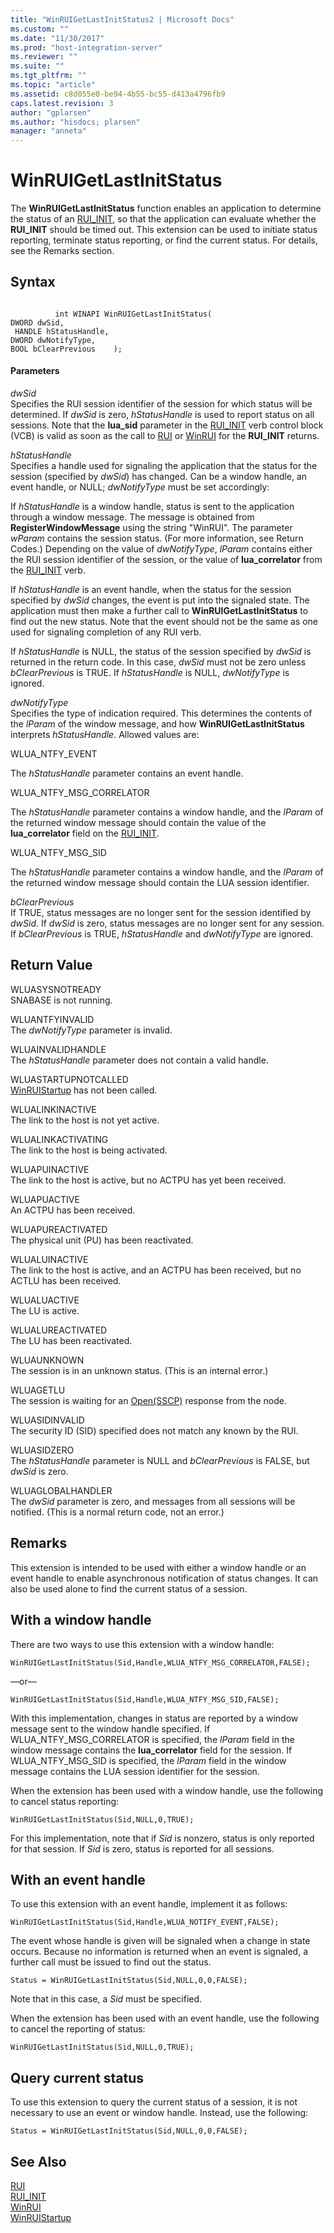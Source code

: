 ```yaml
---
title: "WinRUIGetLastInitStatus2 | Microsoft Docs"
ms.custom: ""
ms.date: "11/30/2017"
ms.prod: "host-integration-server"
ms.reviewer: ""
ms.suite: ""
ms.tgt_pltfrm: ""
ms.topic: "article"
ms.assetid: c8d055e0-be94-4b55-bc55-d413a4796fb9
caps.latest.revision: 3
author: "gplarsen"
ms.author: "hisdocs; plarsen"
manager: "anneta"
---
```

# WinRUIGetLastInitStatus
The **WinRUIGetLastInitStatus** function enables an application to determine the status of an [RUI_INIT](../core/rui-init1.md), so that the application can evaluate whether the **RUI_INIT** should be timed out. This extension can be used to initiate status reporting, terminate status reporting, or find the current status. For details, see the Remarks section.  
  
## Syntax  
  
```  
  
          int WINAPI WinRUIGetLastInitStatus(   
DWORD dwSid,             
 HANDLE hStatusHandle,    
DWORD dwNotifyType,      
BOOL bClearPrevious    );  
```  
  
#### Parameters  
 *dwSid*  
 Specifies the RUI session identifier of the session for which status will be determined. If *dwSid* is zero, *hStatusHandle* is used to report status on all sessions. Note that the **lua_sid** parameter in the [RUI_INIT](../core/rui-init1.md) verb control block (VCB) is valid as soon as the call to [RUI](../core/rui2.md) or [WinRUI](../core/winrui1.md) for the **RUI_INIT** returns.  
  
 *hStatusHandle*  
 Specifies a handle used for signaling the application that the status for the session (specified by *dwSid*) has changed. Can be a window handle, an event handle, or NULL; *dwNotifyType* must be set accordingly:  
  
 If *hStatusHandle* is a window handle, status is sent to the application through a window message. The message is obtained from **RegisterWindowMessage** using the string "WinRUI". The parameter *wParam* contains the session status. (For more information, see Return Codes.) Depending on the value of *dwNotifyType*, *lParam* contains either the RUI session identifier of the session, or the value of **lua_correlator** from the [RUI_INIT](../core/rui-init1.md) verb.  
  
 If *hStatusHandle* is an event handle, when the status for the session specified by *dwSid* changes, the event is put into the signaled state. The application must then make a further call to **WinRUIGetLastInitStatus** to find out the new status. Note that the event should not be the same as one used for signaling completion of any RUI verb.  
  
 If *hStatusHandle* is NULL, the status of the session specified by *dwSid* is returned in the return code. In this case, *dwSid* must not be zero unless *bClearPrevious* is TRUE. If *hStatusHandle* is NULL, *dwNotifyType* is ignored.  
  
 *dwNotifyType*  
 Specifies the type of indication required. This determines the contents of the *lParam* of the window message, and how **WinRUIGetLastInitStatus** interprets *hStatusHandle*. Allowed values are:  
  
 WLUA_NTFY_EVENT  
  
 The *hStatusHandle* parameter contains an event handle.  
  
 WLUA_NTFY_MSG_CORRELATOR  
  
 The *hStatusHandle* parameter contains a window handle, and the *lParam* of the returned window message should contain the value of the **lua_correlator** field on the [RUI_INIT](../core/rui-init1.md).  
  
 WLUA_NTFY_MSG_SID  
  
 The *hStatusHandle* parameter contains a window handle, and the *lParam* of the returned window message should contain the LUA session identifier.  
  
 *bClearPrevious*  
 If TRUE, status messages are no longer sent for the session identified by *dwSid*. If *dwSid* is zero, status messages are no longer sent for any session. If *bClearPrevious* is TRUE, *hStatusHandle* and *dwNotifyType* are ignored.  
  
## Return Value  
 WLUASYSNOTREADY  
 SNABASE is not running.  
  
 WLUANTFYINVALID  
 The *dwNotifyType* parameter is invalid.  
  
 WLUAINVALIDHANDLE  
 The *hStatusHandle* parameter does not contain a valid handle.  
  
 WLUASTARTUPNOTCALLED  
 [WinRUIStartup](../core/winruistartup1.md) has not been called.  
  
 WLUALINKINACTIVE  
 The link to the host is not yet active.  
  
 WLUALINKACTIVATING  
 The link to the host is being activated.  
  
 WLUAPUINACTIVE  
 The link to the host is active, but no ACTPU has yet been received.  
  
 WLUAPUACTIVE  
 An ACTPU has been received.  
  
 WLUAPUREACTIVATED  
 The physical unit (PU) has been reactivated.  
  
 WLUALUINACTIVE  
 The link to the host is active, and an ACTPU has been received, but no ACTLU has been received.  
  
 WLUALUACTIVE  
 The LU is active.  
  
 WLUALUREACTIVATED  
 The LU has been reactivated.  
  
 WLUAUNKNOWN  
 The session is in an unknown status. (This is an internal error.)  
  
 WLUAGETLU  
 The session is waiting for an [Open(SSCP)](../core/open-sscp-2.md) response from the node.  
  
 WLUASIDINVALID  
 The security ID (SID) specified does not match any known by the RUI.  
  
 WLUASIDZERO  
 The *hStatusHandle* parameter is NULL and *bClearPrevious* is FALSE, but *dwSid* is zero.  
  
 WLUAGLOBALHANDLER  
 The *dwSid* parameter is zero, and messages from all sessions will be notified. (This is a normal return code, not an error.)  
  
## Remarks  
 This extension is intended to be used with either a window handle or an event handle to enable asynchronous notification of status changes. It can also be used alone to find the current status of a session.  
  
## With a window handle  
 There are two ways to use this extension with a window handle:  
  
```  
WinRUIGetLastInitStatus(Sid,Handle,WLUA_NTFY_MSG_CORRELATOR,FALSE);  
```  
  
 —or—  
  
```  
WinRUIGetLastInitStatus(Sid,Handle,WLUA_NTFY_MSG_SID,FALSE);  
```  
  
 With this implementation, changes in status are reported by a window message sent to the window handle specified. If WLUA_NTFY_MSG_CORRELATOR is specified, the *lParam* field in the window message contains the **lua_correlator** field for the session. If WLUA_NTFY_MSG_SID is specified, the *lParam* field in the window message contains the LUA session identifier for the session.  
  
 When the extension has been used with a window handle, use the following to cancel status reporting:  
  
```  
WinRUIGetLastInitStatus(Sid,NULL,0,TRUE);  
```  
  
 For this implementation, note that if *Sid* is nonzero, status is only reported for that session. If *Sid* is zero, status is reported for all sessions.  
  
## With an event handle  
 To use this extension with an event handle, implement it as follows:  
  
```  
WinRUIGetLastInitStatus(Sid,Handle,WLUA_NOTIFY_EVENT,FALSE);  
```  
  
 The event whose handle is given will be signaled when a change in state occurs. Because no information is returned when an event is signaled, a further call must be issued to find out the status.  
  
```  
Status = WinRUIGetLastInitStatus(Sid,NULL,0,0,FALSE);  
```  
  
 Note that in this case, a *Sid* must be specified.  
  
 When the extension has been used with an event handle, use the following to cancel the reporting of status:  
  
```  
WinRUIGetLastInitStatus(Sid,NULL,0,TRUE);  
```  
  
## Query current status  
 To use this extension to query the current status of a session, it is not necessary to use an event or window handle. Instead, use the following:  
  
```  
Status = WinRUIGetLastInitStatus(Sid,NULL,0,0,FALSE);  
```  
  
## See Also  
 [RUI](../core/rui2.md)   
 [RUI_INIT](../core/rui-init1.md)   
 [WinRUI](../core/winrui1.md)   
 [WinRUIStartup](../core/winruistartup1.md)